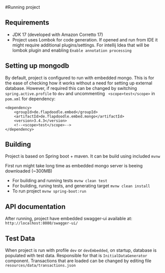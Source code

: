 
#Running project

## Requirements
- JDK 17 (developed with Amazon Corretto 17)
- Project uses Lombok for code generation. If opened and run from IDE it might require additional plugins/settings. For intellij Idea that will be lombok plugin and enabling `Enable annotation processing`

## Setting up mongodb
By default, project is configured to run with embedded mongo. This is for the ease of checking how it works without a need for setting up external database. However, if required this can be changed by switching `spring.active.profile` to `dev` and uncommenting ` <scope>test</scope>` in `pom.xml` for dependency:
```
<dependency>
    <groupId>de.flapdoodle.embed</groupId>
    <artifactId>de.flapdoodle.embed.mongo</artifactId>
    <version>3.4.3</version>
    <!--<scope>test</scope>-->
</dependency> 
```

## Building
Project is based on Spring boot + maven. It can be build using included `mvnw`

First run might take long time as embedded mongo server is beeing downloaded (~300MB)

- For building and running tests `mvnw clean test`
- For building, runing tests, and generating target `mvnw clean install`
- To run project `mvnw spring-boot:run`

## API documentation
After running, project have embedded swagger-ui available at: `http://localhost:8080/swagger-ui/` 

## Test Data
When project is run with profile `dev` or `devEmbedded`, on startup, database is populated with test data. Responsible for that is `InitialDataGenerator` component. 
Transactions that are loaded can be changed by editing file `resources/data/transactions.json`
